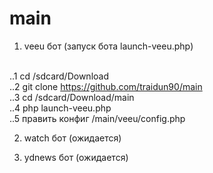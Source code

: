 # main

1. veeu бот (запуск бота launch-veeu.php) <br><br>

..1 cd /sdcard/Download <br>
..2 git clone https://github.com/traidun90/main <br>
..3 cd /sdcard/Download/main <br>
..4 php launch-veeu.php <br>
..5 править конфиг /main/veeu/config.php <br>

2. watch бот (ожидается) <br>

3. ydnews бот (ожидается) <br>